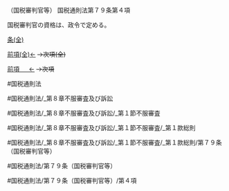 （国税審判官等）
国税通則法第７９条第４項

国税審判官の資格は、政令で定める。

[条(全)](国税通則法＿＿＿＿＿第７９条_.md)

[前項(全)←](国税通則法＿＿＿＿＿第７９条第３項_.md)  ~~→次項(全)~~

[前項 　 ←](国税通則法＿＿＿＿＿第７９条第３項.md)  ~~→次項~~



#国税通則法

#国税通則法/_第８章不服審査及び訴訟

#国税通則法/_第８章不服審査及び訴訟/_第１節不服審査

#国税通則法/_第８章不服審査及び訴訟/_第１節不服審査/_第１款総則

#国税通則法/_第８章不服審査及び訴訟/_第１節不服審査/_第１款総則/第７９条（国税審判官等）

#国税通則法/第７９条（国税審判官等）

#国税通則法/第７９条（国税審判官等）/第４項

